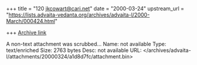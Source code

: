 +++
title = "120 jkcowart@cari.net"
date = "2000-03-24"
upstream_url = "https://lists.advaita-vedanta.org/archives/advaita-l/2000-March/000424.html"

+++
[Archive link](https://lists.advaita-vedanta.org/archives/advaita-l/2000-March/000424.html)

A non-text attachment was scrubbed...
Name: not available
Type: text/enriched
Size: 2763 bytes
Desc: not available
URL: </archives/advaita-l/attachments/20000324/a1d8d7fc/attachment.bin>
